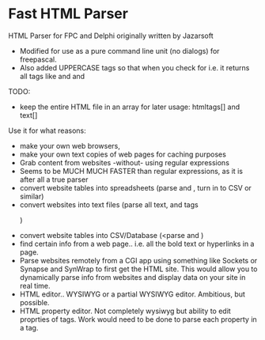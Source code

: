 # Fast HTML Parser
HTML Parser for FPC and Delphi originally written by Jazarsoft

* Modified for use as a pure command line unit (no dialogs) for freepascal.
* Also added UPPERCASE tags so that when you check for i.e. <font> it returns
  all tags like <FONT> and <FoNt> and <font>

TODO:
* keep the entire HTML file in an array for later usage: htmltags[] and text[]


Use it for what reasons:
* make your own web browsers,
* make your own text copies of web pages for caching purposes
* Grab content from websites -without- using regular expressions
* Seems to be MUCH MUCH FASTER than regular expressions, as it is after all
  a true parser
* convert website tables into spreadsheets (parse <TD> and <TR>, turn in to
  CSV or similar)
* convert websites into text files (parse all text, and tags <BR> <P> )
* convert website tables into CSV/Database (<parse <TD> and <TR>)
* find certain info from a web page.. i.e. all the bold text or hyperlinks in
  a page.
* Parse websites remotely from a CGI app using something like Sockets or
  Synapse and SynWrap to first get the HTML site. This would allow you to
  dynamically parse info from websites and display data on your site in real
  time.
* HTML editor.. WYSIWYG or a partial WYSIWYG editor. Ambitious, but possible.
* HTML property editor. Not completely wysiwyg but ability to edit proprties
  of tags. Work would need to be done to parse each property in a tag.


